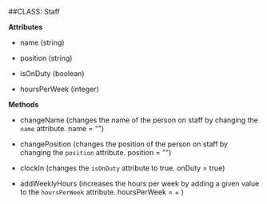 ##CLASS: Staff

**Attributes**

+ name (string)

+ position (string)

+ isOnDuty (boolean)

+ hoursPerWeek (integer)


**Methods**

+ changeName (changes the name of the person on staff by changing the `name` attribute. name = "<Name>")

+ changePosition (changes the position of the person on staff by changing the `position` attribute. position = "<Position>")

+ clockIn (changes the `isOnDuty` attribute to true. onDuty = true)

+ addWeeklyHours (increases the hours per week by adding a given value to the `hoursPerWeek` attribute. hoursPerWeek = + <hours>)
